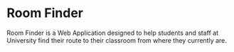 Room Finder
==========
Room Finder is a Web Application designed to help students and staff at University find their route to their classroom from where they currently are.
